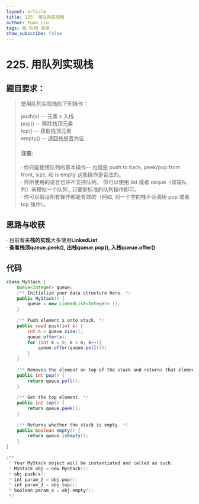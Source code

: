 ```yaml
---
layout: article
title: 225. 用队列实现栈
author: Yuan Liu
tags: 栈 队列 简单
show_subscribe: false
---
```


# 225. 用队列实现栈

## 题目要求：
> 使用队列实现栈的下列操作：
> 
> push(x) -- 元素 x 入栈  
> pop() -- 移除栈顶元素  
> top() -- 获取栈顶元素  
> empty() -- 返回栈是否为空  
> 
> #### 注意:
> 
> · 你只能使用队列的基本操作-- 也就是 push to back, peek/pop from front, size, 和 is empty 这些操作是合法的。  
> · 你所使用的语言也许不支持队列。 你可以使用 list 或者 deque（双端队列）来模拟一个队列 , 只要是标准的队列操作即可。  
> · 你可以假设所有操作都是有效的（例如, 对一个空的栈不会调用 pop 或者 top 操作）。  

## 思路与收获
· 目前看来**栈的实现**大多使用**LinkedList**  
· **查看栈顶queue.peek(), 出栈queue.pop(), 入栈queue.offer()** 


## 代码  
```java
class MyStack {
    Queue<Integer> queue;
    /** Initialize your data structure here. */
    public MyStack() {
        queue = new LinkedList<Integer> ();
    }
    
    /** Push element x onto stack. */
    public void push(int x) {
        int n = queue.size();
        queue.offer(x);
        for (int k = 0; k < n; k++){
            queue.offer(queue.poll());
        }
    }
    
    /** Removes the element on top of the stack and returns that element. */
    public int pop() {
        return queue.poll();
    }
    
    /** Get the top element. */
    public int top() {
        return queue.peek();
    }
    
    /** Returns whether the stack is empty. */
    public boolean empty() {
        return queue.isEmpty();
    }
}

/**
 * Your MyStack object will be instantiated and called as such:
 * MyStack obj = new MyStack();
 * obj.push(x);
 * int param_2 = obj.pop();
 * int param_3 = obj.top();
 * boolean param_4 = obj.empty();
 */
```


